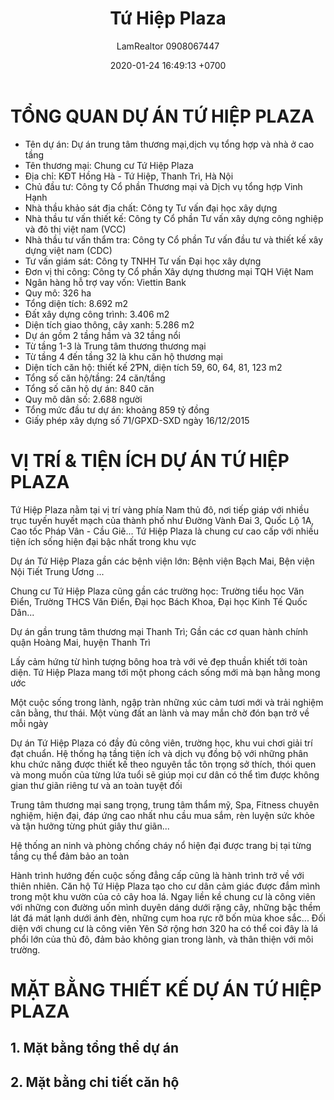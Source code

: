 ﻿---
layout: post
title:  "Tứ Hiệp Plaza"
description: LamRealtor 0908067447 bán dự án căn hộ chung cư Tứ Hiệp Plaza ở Hà Nội Thanh Trì Từ Hiệp Hồng Hà
image: /assets/roman-plaza/01-tong-quan.jpg
author: LamRealtor 0908067447
date:   2020-01-24 16:49:13 +0700
lang: vi
permalink: /ha-noi/thanh-tri/tu-hiep/hong-ha/tu-hiep-plaza.html
excerpt_separator: <!--more-->
categories: ha-noi thanh-tri tu-hiep hong-ha
tags: ban du-an can-ho
---

# TỔNG QUAN DỰ ÁN TỨ HIỆP PLAZA

* Tên dự án: Dự án trung tâm thương mại,dịch vụ tổng hợp và nhà ở cao tầng
* Tên thương mại: Chung cư Tứ Hiệp Plaza
* Địa chỉ: KĐT Hồng Hà - Tứ Hiệp, Thanh Trì, Hà Nội
* Chủ đầu tư: Công ty Cổ phần Thương mại và Dịch vụ tổng hợp Vinh Hạnh
* Nhà thầu khảo sát địa chất: Công ty Tư vấn đại học xây dựng
* Nhà thầu tư vấn thiết kế: Công ty Cổ phần Tư vấn xây dựng công nghiệp và đô thị việt nam (VCC)
* Nhà thầu tư vấn thẩm tra: Công ty Cổ phần Tư vấn đầu tư và thiết kế xây dựng việt nam (CDC)
* Tư vấn giám sát: Công ty TNHH Tư vấn Đại học xây dựng
* Đơn vị thi công: Công ty Cổ phần Xây dựng thương mại TQH Việt Nam
* Ngân hàng hỗ trợ vay vốn: Viettin Bank
* Quy mô: 326 ha
* Tổng diện tích: 8.692 m2
* Đất xây dựng công trình: 3.406 m2
* Diện tích giao thông, cây xanh: 5.286 m2
* Dự án gồm 2 tầng hầm và 32 tầng nổi
* Từ tầng 1-3 là Trung tâm thương thương mại
* Từ tầng 4 đến tầng 32 là khu căn hộ thương mại
* Diện tích căn hộ: thiết kế 2ƤN, diện tích 59, 60, 64, 81, 123 m2
* Tổng số căn hộ/tầng: 24 căn/tầng
* Tổng số căn hộ dự án: 840 căn
* Quy mô dân số: 2.688 người
* Tổng mức đầu tư dự án: khoảng 859 tỷ đồng
* Giấy phép xây dựng số 71/GPXD-SXD ngày 16/12/2015

# VỊ TRÍ & TIỆN ÍCH DỰ ÁN TỨ HIỆP PLAZA

Tứ Hiệp Plaza nằm tại vị trí vàng phía Nam thủ đô, nơi tiếp giáp với nhiều trục tuyến huyết mạch của thành phố như Đường Vành Đai 3, Quốc Lộ 1A, Cao tốc Pháp Vân - Cầu Giẽ... Tứ Hiệp Plaza là chung cư cao cấp với nhiều tiện ích sống hiện đại bậc nhất trong khu vực

Dự án Tứ Hiệp Plaza gần các bệnh viện lớn: Bệnh viện Bạch Mai, Bện viện Nội Tiết Trung Ương ...

Chung cư Tứ Hiệp Plaza cũng gần các trường học: Trường tiểu học Văn Điển, Trường THCS Văn Điển, Đại học Bách Khoa, Đại học Kinh Tế Quốc Dân...

Dự án gần trung tâm thương mại Thanh Trì; Gần các cơ quan hành chính quận Hoàng Mai, huyện Thanh Trì

Lấy cảm hứng từ hình tượng bông hoa trà với vẻ đẹp thuần khiết tới toàn diện. Tứ Hiệp Plaza mang tới một phong cách sống mới mà bạn hằng mong ước

Một cuộc sống trong lành, ngập tràn những xúc cảm tươi mới và trải nghiệm cân bằng, thư thái. Một vùng đất an lành và may mắn chờ đón bạn trở về mỗi ngày

Dự án Tứ Hiệp Plaza có đầy đủ công viên, trường học, khu vui chơi giải trí đạt chuẩn. Hệ thống hạ tầng tiện ích và dịch vụ đồng bộ với những phân khu chức năng được thiết kế theo nguyên tắc tôn trọng sở thích, thói quen và mong muốn của từng lứa tuổi sẽ giúp mọi cư dân có thể tìm được không gian thư giãn riêng tư và an toàn tuyệt đối

Trung tâm thương mại sang trọng, trung tâm thẩm mỹ, Spa, Fitness chuyên nghiệm, hiện đại, đáp ứng cao nhất nhu cầu mua sắm, rèn luyện sức khỏe và tận hưởng từng phút giây thư giãn...

Hệ thống an ninh và phòng chống cháy nổ hiện đại được trang bị tại từng tầng cụ thể đảm bảo an toàn

Hành trình hướng đến cuộc sống đẳng cấp cũng là hành trình trở về với thiên nhiên. Căn hộ Tứ Hiệp Plaza tạo cho cư dân cảm giác được đắm mình trong một khu vườn của cỏ cây hoa lá. Ngay liền kề chung cư là công viên với những con đường uốn mình duyên dáng dưới rặng cây, những bậc thềm lát đá mát lạnh dưới ánh đèn, những cụm hoa rực rỡ bốn mùa khoe sắc... Đối diện với chung cư là công viên Yên Sở rộng hơn 320 ha có thể coi đây là lá phổi lớn của thủ đô, đảm bảo không gian trong lành, và thân thiện với môi trường.

# MẶT BẰNG THIẾT KẾ DỰ ÁN TỨ HIỆP PLAZA

## 1. Mặt bằng tổng thể dự án

## 2. Mặt bằng chi tiết căn hộ